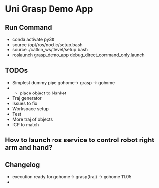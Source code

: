 # Uni Grasp Demo App
## Run Command
- conda activate py38
- source /opt/ros/noetic/setup.bash
- source ./catkin_ws/devel/setup.bash
- roslaunch grasp_demo_app debug_direct_command_only.launch

## TODOs
- Simplest dummy pipe gohome-> grasp -> gohome
- + place object to blanket
- Traj generator
- Issues to fix
- Workspace setup
- Test
- More traj of objects
- ICP to match

## How to launch ros service to control robot right arm and hand?


## Changelog
- execution ready for gohome-> grasp(traj) -> gohome 11.05
- 